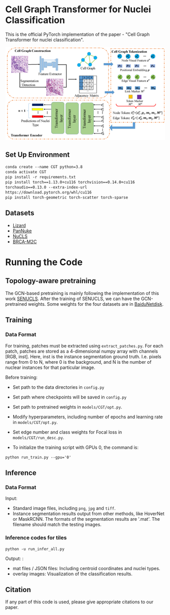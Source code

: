 # Cell Graph Transformer for Nuclei Classification

This is the official PyTorch implementation of the paper - "Cell Graph Transformer for nuclei classification". 

![](diagram/framework.png)




## Set Up Environment
```
conda create --name CGT python=3.8
conda activate CGT
pip install -r requirements.txt
pip install torch==1.13.0+cu116 torchvision==0.14.0+cu116 torchaudio==0.13.0 --extra-index-url https://download.pytorch.org/whl/cu116
pip install torch-geometric torch-scatter torch-sparse
```
## Datasets
- [Lizard](https://openaccess.thecvf.com/content/ICCV2021W/CDPath/html/Graham_Lizard_A_Large-Scale_Dataset_for_Colonic_Nuclear_Instance_Segmentation_and_ICCVW_2021_paper.html)
- [PanNuke](https://arxiv.org/abs/2003.10778)
- [NuCLS](https://academic.oup.com/gigascience/article-abstract/doi/10.1093/gigascience/giac037/6586817)
- [BRCA-M2C](http://openaccess.thecvf.com/content/ICCV2021/html/Abousamra_Multi-Class_Cell_Detection_Using_Spatial_Context_Representation_ICCV_2021_paper.html)

# Running the Code

## Topology-aware pretraining
The GCN-based pretraining is mainly following the implementation of this work [SENUCLS](https://github.com/Lewislou/SENUCLS).
After the training of SENUCLS, we can have the GCN-pretrained weights. Some weights for the four datasets are in [BaiduNetdisk]().

## Training

### Data Format
For training, patches must be extracted using `extract_patches.py`. For each patch, patches are stored as a 4-dimensional numpy array with channels [RGB, inst]. Here, inst is the instance segmentation ground truth. I.e. pixels range from 0 to N, where 0 is the background, and N is the number of nuclear instances for that particular image. 

Before training:

- Set path to the data directories in `config.py`
- Set path where checkpoints will be saved  in `config.py`
- Set path to pretrained weights in `models/CGT/opt.py`.
- Modify hyperparameters, including number of epochs and learning rate in `models/CGT/opt.py`.
- Set edge number and class weights for Focal loss in `models/CGT/run_desc.py`.

- To initialize the training script with GPUs 0, the command is:
```
python run_train.py --gpu='0' 
```

## Inference

### Data Format

Input: <br />
- Standard image files, including `png`, `jpg` and `tiff`.
- Instance segmentation results output from other methods, like HoverNet or MaskRCNN. The formats of the segmentation results are '.mat'. The filename should match the testing images.

### Inference codes for tiles
```
python -u run_infer_all.py
```
Output: : <br />
- mat files / JSON files: Including centroid coordinates and nuclei types.
- overlay images: Visualization of the classification results.
## Citation

If any part of this code is used, please give appropriate citations to our paper. <br />


